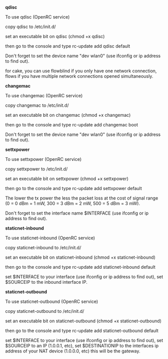 **qdisc**

To use qdisc (OpenRC service)

copy qdisc to /etc/init.d/

set an executable bit on qdisc (chmod +x qdisc)

then go to the console and type rc-update add qdisc default

Don't forget to set the device name "dev wlan0" (use ifconfig or ip address to find out).

for cake, you can use flowblind if you only have one network connection, flows if you have multiple network connections opened simultaneously.

**changemac**

To use changemac (OpenRC service)

copy changemac to /etc/init.d/

set an executable bit on changemac (chmod +x changemac)

then go to the console and type rc-update add changemac boot

Don't forget to set the device name "dev wlan0" (use ifconfig or ip address to find out).

**settxpower**

To use settxpower (OpenRC service)

copy settxpower to /etc/init.d/

set an executable bit on settxpower (chmod +x settxpower)

then go to the console and type rc-update add settxpower default

The lower the tx power the less the packet loss at the cost of signal range (0 = 0 dBm = 1 mW, 300 = 3 dBm = 2 mW, 500 = 5 dBm = 3 mW).

Don't forget to set the interface name $INTERFACE (use ifconfig or ip address to find out).

**staticnet-inbound**

To use staticnet-inbound (OpenRC service)

copy staticnet-inbound to /etc/init.d/

set an executable bit on staticnet-inbound (chmod +x staticnet-inbound)

then go to the console and type rc-update add staticnet-inbound default

set $INTERFACE to your interface (use ifconfig or ip address to find out), set $SOURCEIP to the inbound interface IP.

**staticnet-outbound**

To use staticnet-outbound (OpenRC service)

copy staticnet-outbound to /etc/init.d/

set an executable bit on staticnet-outbound (chmod +x staticnet-outbound)

then go to the console and type rc-update add staticnet-outbound default

set $INTERFACE to your interface (use ifconfig or ip address to find out), set $SOURCEIP to an IP (1.0.0.1, etc), set $DESTINATIONIP to the interfaces ip address of your NAT device (1.0.0.0, etc) this will be the gateway.
